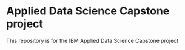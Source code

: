 # Applied Data Science Capstone project
This repository is for the IBM Applied Data Science Capstone project
